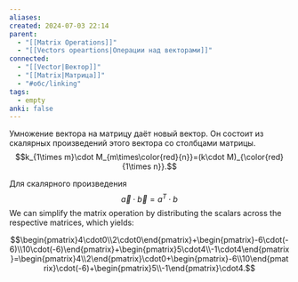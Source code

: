 ```yaml
---
aliases: 
created: 2024-07-03 22:14
parent:
  - "[[Matrix Operations]]"
  - "[[Vectors opeartions|Операции над векторами]]"
connected:
  - "[[Vector|Вектор]]"
  - "[[Matrix|Матрица]]"
  - "#обс/linking"
tags:
  - empty
anki: false
---
```

Умножение вектора на матрицу даёт новый вектор. Он состоит из скалярных произведений этого вектора со столбцами матрицы.
$$k_{1\times m}\cdot M_{m\times\color{red}{n}}=(k\cdot M)_{\color{red}{1\times n}}.$$


Для скалярного произведения
$$\vec{a}\cdot\vec{b}=a^T\cdot b$$
We can simplify the matrix operation by distributing the scalars across the respective matrices, which yields:

$$\begin{pmatrix}4\cdot0\\2\cdot0\end{pmatrix}+\begin{pmatrix}-6\cdot(-6)\\10\cdot(-6)\end{pmatrix}+\begin{pmatrix}5\cdot4\\-1\cdot4\end{pmatrix}=\begin{pmatrix}4\\2\end{pmatrix}\cdot0+\begin{pmatrix}-6\\10\end{pmatrix}\cdot(-6)+\begin{pmatrix}5\\-1\end{pmatrix}\cdot4.$$



